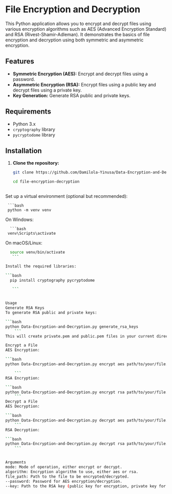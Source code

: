 # File Encryption and Decryption

This Python application allows you to encrypt and decrypt files using various encryption algorithms such as AES (Advanced Encryption Standard) and RSA (Rivest-Shamir-Adleman). It demonstrates the basics of file encryption and decryption using both symmetric and asymmetric encryption.

## Features

- **Symmetric Encryption (AES):** Encrypt and decrypt files using a password.
- **Asymmetric Encryption (RSA):** Encrypt files using a public key and decrypt files using a private key.
- **Key Generation:** Generate RSA public and private keys.

## Requirements

- Python 3.x
- `cryptography` library
- `pycryptodome` library

## Installation

1. **Clone the repository:**

    ```bash
   git clone https://github.com/Damilola-Yinusa/Data-Encryption-and-Decryption.git
    
   cd file-encryption-decryption
             
Set up a virtual environment (optional but recommended):

     ```bash
     python -m venv venv
     
   
On Windows:

      ```bash
     venv\Scripts\activate   

On macOS/Linux:

  ```bash
    source venv/bin/activate
     ```

Install the required libraries:

```bash
    pip install cryptography pycryptodome

     ```


Usage
Generate RSA Keys
To generate RSA public and private keys:

```bash
python Data-Encryption-and-Decryption.py generate_rsa_keys
      ```
This will create private.pem and public.pem files in your current directory.

Encrypt a File
AES Encryption:

```bash
python Data-Encryption-and-Decryption.py encrypt aes path/to/your/file.txt --password your_password

      ```
RSA Encryption:

```bash
python Data-Encryption-and-Decryption.py encrypt rsa path/to/your/file.txt --key path/to/public.pem
      ```
Decrypt a File
AES Decryption:

```bash
python Data-Encryption-and-Decryption.py decrypt aes path/to/your/file.txt.enc --password your_password
      ```
RSA Decryption:

```bash
python Data-Encryption-and-Decryption.py decrypt rsa path/to/your/file.txt.enc --key path/to/private.pe
      ```


Arguments
mode: Mode of operation, either encrypt or decrypt.
algorithm: Encryption algorithm to use, either aes or rsa.
file_path: Path to the file to be encrypted/decrypted.
--password: Password for AES encryption/decryption.
--key: Path to the RSA key (public key for encryption, private key for decryption).

